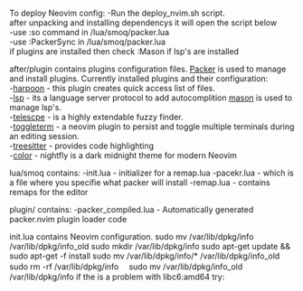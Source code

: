 To deploy Neovim config:
-Run the deploy_nvim.sh script.  
after unpacking and installing dependencys it will open the script below  
-use :so command in /lua/smoq/packer.lua  
-use :PackerSync in /lua/smoq/packer.lua  
if plugins are installed then check :Mason if lsp's are installed  


after/plugin contains plugins configuration files.
[Packer](https://github.com/wbthomason/packer.nvim) is used to manage and install plugins.
Currently installed plugins and their configuration:  
-[harpoon](https://github.com/ThePrimeagen/harpoon) -  this plugin creates quick access list of files.  
-[lsp](https://github.com/VonHeikemen/lsp-zero.nvim) -  its a language server protocol to add autocomplition [mason](https://github.com/nvim-telescope/williamboman/mason.nvim) is used to manage lsp's.  
-[telescpe](https://github.com/nvim-telescope/telescope.nvim) - is a highly extendable fuzzy finder.   
-[toggleterm](https://github.com/akinsho/toggleterm.nvim) - a neovim plugin to persist and toggle multiple terminals during an editing session.  
-[treesitter](https://github.com/nvim-treesitter/nvim-treesitter) - provides code highlighting  
-[color](https://github.com/bluz71/vim-nightfly-colors) - nightfly is a dark midnight theme for modern Neovim  
  
   
lua/smoq contains:
-init.lua - initializer for a remap.lua
-pacekr.lua - which is a file where you specifie what packer will install
-remap.lua - contains remaps for the editor
  
  
plugin/ contains:
-packer_compiled.lua - Automatically generated packer.nvim plugin loader code
  
init.lua contains Neovim configuration.
sudo mv /var/lib/dpkg/info /var/lib/dpkg/info_old
sudo mkdir /var/lib/dpkg/info
sudo apt-get update && sudo apt-get -f install
sudo mv /var/lib/dpkg/info/* /var/lib/dpkg/info_old
sudo rm -rf /var/lib/dpkg/info　
sudo mv /var/lib/dpkg/info_old /var/lib/dpkg/info
if the is a problem with libc6:amd64 try:

